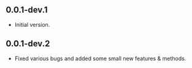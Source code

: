 ## 0.0.1-dev.1

- Initial version.

## 0.0.1-dev.2

- Fixed various bugs and added some small new features & methods.